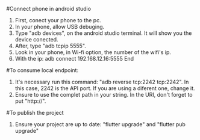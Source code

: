 #Connect phone in android studio  
  1. First, conect your phone to the pc.
  2. In your phone, allow USB debuging.
  3. Type "adb devices", on the android studio terminal. It will show you the device conected.
  4. After, type "adb tcpip 5555".
  5. Look in your phone, in Wi-fi option, the number of the wifi's ip.
  6. With the ip: adb connect 192.168.12.16:5555
End

#To consume local endpoint:
  1. It's necessary run this command: "adb reverse tcp:2242 tcp:2242". In this case, 2242 is the API port. If you are using a diferent one, change it.
  2. Ensure to use the complet path in your string. In the URI, don't forget to put "http://".

#To publish the project
  1. Ensure your project are up to date: "flutter upgrade" and "flutter pub upgrade"
